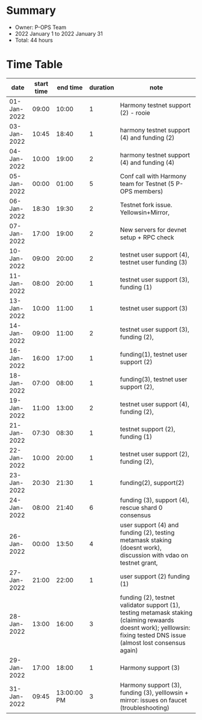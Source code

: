 # Summary
* Owner: P-OPS Team
* 2022 January 1 to 2022 January 31
* Total: 44 hours 


# Time Table
| date  | start time  | end time | duration  |  note |
|---|---|---|---|---|
| 01-Jan-2022 | 09:00 | 10:00 | 1 | Harmony testnet support (2) - rooie | 
| 03-Jan-2022 | 10:45 | 18:40 | 1 | harmony testnet support (4) and funding (2) | 
| 04-Jan-2022 | 10:00 | 19:00 | 2 | harmony testnet support (4) and funding (4) | 
| 05-Jan-2022 | 00:00 | 01:00 | 5 | Conf call with Harmony team for Testnet (5 P-OPS members) | 
| 06-Jan-2022 | 18:30 | 19:30 | 2 | Testnet fork issue. Yellowsin+Mirror, | 
| 07-Jan-2022 | 17:00 | 19:00 | 2 | New servers for devnet setup + RPC check | 
| 10-Jan-2022 | 09:00 | 20:00 | 2 | testnet user support (4), testnet user funding (3) | 
| 11-Jan-2022 | 08:00 | 20:00 | 1 | testnet user support (3), funding (1) | 
| 13-Jan-2022 | 10:00 | 11:00 | 1 | testnet user support (3) | 
| 14-Jan-2022 | 09:00 | 11:00 | 2 | testnet user support (3), funding (2),  | 
| 16-Jan-2022 | 16:00 | 17:00 | 1 | funding(1), testnet user support (2) | 
| 18-Jan-2022 | 07:00 | 08:00 | 1 | funding(3), testnet user support (2),  | 
| 19-Jan-2022 | 11:00 | 13:00 | 2 | testnet user support (4), funding (2),  | 
| 21-Jan-2022 | 07:30 | 08:30 | 1 | testnet support (2), funding (1) | 
| 22-Jan-2022 | 10:00 | 20:00 | 1 | testnet user support (2), funding (2),  | 
| 23-Jan-2022 | 20:30 | 21:30 | 1 | funding(2), support(2) | 
| 24-Jan-2022 | 08:00 | 21:40 | 6 | funding (3), support (4), rescue shard 0 consensus | 
| 26-Jan-2022 | 00:00 | 13:50 | 4 | user support (4) and funding (2), testing metamask staking (doesnt work), discussion with vdao on testnet grant,  | 
| 27-Jan-2022 | 21:00 | 22:00 | 1 | user support (2) funding (1) | 
| 28-Jan-2022 | 13:00 | 16:00 | 3 | funding (2), testnet validator support (1), testing metamask staking (claiming rewaards doesnt work); yelllowsin: fixing tested DNS issue (almost lost consensus again) | 
| 29-Jan-2022 | 17:00 | 18:00 | 1 | Harmony support (3) | 
| 31-Jan-2022 | 09:45 | 13:00:00 PM | 3 | Harmony support (3), funding (3), yelllowsin + mirror: issues on faucet (troubleshooting) |  
